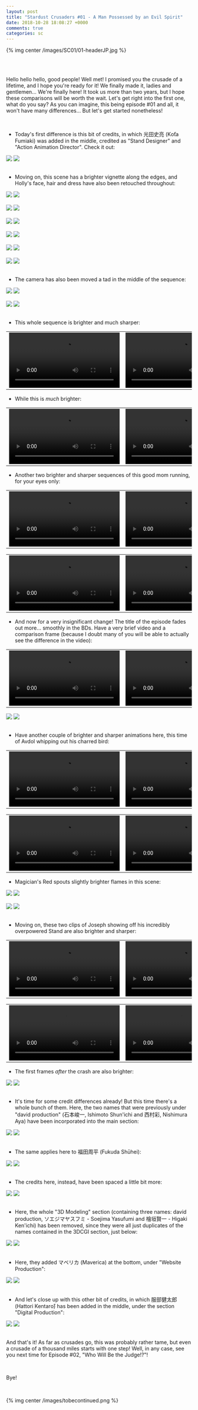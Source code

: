 ```yaml
---
layout: post
title: "Stardust Crusaders #01 - A Man Possessed by an Evil Spirit"
date: 2018-10-28 18:08:27 +0000
comments: true
categories: sc
---
```


{% img center /images/SC01/01-headerJP.jpg %}
<!-- more -->

<br>
<br>

Hello hello hello, good people! Well met! I promised you the crusade of a lifetime, and I hope you're ready for it! We finally made it, ladies and gentlemen... We're finally here! It took us more than two years, but I hope these comparisons will be worth the wait. Let's get right into the first one, what do you say? As you can imagine, this being episode #01 and all, it won't have many differences... But let's get started nonetheless!

<br>

- Today's first difference is this bit of credits, in which 光田史亮 (Kо̄ta Fumiaki) was added in the middle, credited as "Stand Designer" and "Action Animation Director". Check it out:

<div id="container1" class="twentytwenty-container">
 <img src="./../images/SC01/tv-03360.jpg" />
 <img src="./../images/SC01/bd-03360.jpg" />
</div>

<br>

- Moving on, this scene has a brighter vignette along the edges, and Holly's face, hair and dress have also been retouched throughout:

<div id="container1" class="twentytwenty-container">
 <img src="./../images/SC01/tv-04540.jpg" />
 <img src="./../images/SC01/bd-04540.jpg" />
</div>

<br>

<div id="container1" class="twentytwenty-container">
 <img src="./../images/SC01/tv-04590.jpg" />
 <img src="./../images/SC01/bd-04590.jpg" />
</div>

<br>

<div id="container1" class="twentytwenty-container">
 <img src="./../images/SC01/tv-04620.jpg" />
 <img src="./../images/SC01/bd-04620.jpg" />
</div>

<br>

<div id="container1" class="twentytwenty-container">
 <img src="./../images/SC01/tv-04670.jpg" />
 <img src="./../images/SC01/bd-04670.jpg" />
</div>

<br>

<div id="container1" class="twentytwenty-container">
 <img src="./../images/SC01/tv-04750.jpg" />
 <img src="./../images/SC01/bd-04750.jpg" />
</div>

<br>

<div id="container1" class="twentytwenty-container">
 <img src="./../images/SC01/tv-04920.jpg" />
 <img src="./../images/SC01/bd-04920.jpg" />
</div>

<br>

- The camera has also been moved a tad in the middle of the sequence:

<div id="container1" class="twentytwenty-container">
 <img src="./../images/SC01/tv-05010.jpg" />
 <img src="./../images/SC01/bd-05010.jpg" />
</div>

<br>

<div id="container1" class="twentytwenty-container">
 <img src="./../images/SC01/tv-05050.jpg" />
 <img src="./../images/SC01/bd-05050.jpg" />
</div>

<br>

- This whole sequence is brighter and much sharper:

<table width="100%">
<tr>
<td align="left" valign="top" width="50%">
<video class='center' nocontrols loop preload='auto'>
  <source src="./../videos/SC01/TV 01 - run holly run.webm" type='video/webm; codecs="vp8, vorbis"'>
</video>
</td>
<td align="left" valign="top" width="50%">
<video class='center' nocontrols loop preload='auto'>
  <source src="./../videos/SC01/BD 01 - run holly run.webm" type='video/webm; codecs="vp8, vorbis"'>
</video>
</td>
</tr>
</table>

- While this is _much_ brighter:

<table width="100%">
<tr>
<td align="left" valign="top" width="50%">
<video class='center' nocontrols loop preload='auto'>
  <source src="./../videos/SC01/TV 02 - good memories.webm" type='video/webm; codecs="vp8, vorbis"'>
</video>
</td>
<td align="left" valign="top" width="50%">
<video class='center' nocontrols loop preload='auto'>
  <source src="./../videos/SC01/BD 02 - good memories.webm" type='video/webm; codecs="vp8, vorbis"'>
</video>
</td>
</tr>
</table>

- Another two brighter and sharper sequences of this good mom running, for your eyes only:

<table width="100%">
<tr>
<td align="left" valign="top" width="50%">
<video class='center' nocontrols loop preload='auto'>
  <source src="./../videos/SC01/TV 03 - run holly run 2.webm" type='video/webm; codecs="vp8, vorbis"'>
</video>
</td>
<td align="left" valign="top" width="50%">
<video class='center' nocontrols loop preload='auto'>
  <source src="./../videos/SC01/BD 03 - run holly run 2.webm" type='video/webm; codecs="vp8, vorbis"'>
</video>
</td>
</tr>
</table>

<table width="100%">
<tr>
<td align="left" valign="top" width="50%">
<video class='center' nocontrols loop preload='auto'>
  <source src="./../videos/SC01/TV 04 - run holly run 3.webm" type='video/webm; codecs="vp8, vorbis"'>
</video>
</td>
<td align="left" valign="top" width="50%">
<video class='center' nocontrols loop preload='auto'>
  <source src="./../videos/SC01/BD 04 - run holly run 3.webm" type='video/webm; codecs="vp8, vorbis"'>
</video>
</td>
</tr>
</table>

- And now for a very insignificant change! The title of the episode fades out more... smoothly in the BDs. Have a very brief video and a comparison frame (because I doubt many of you will be able to actually see the difference in the video):

<table width="100%">
<tr>
<td align="left" valign="top" width="50%">
<video class='center' nocontrols loop preload='auto'>
  <source src="./../videos/SC01/TV 05 - quicker fade.webm" type='video/webm; codecs="vp8, vorbis"'>
</video>
</td>
<td align="left" valign="top" width="50%">
<video class='center' nocontrols loop preload='auto'>
  <source src="./../videos/SC01/BD 05 - quicker fade.webm" type='video/webm; codecs="vp8, vorbis"'>
</video>
</td>
</tr>
</table>

<div id="container1" class="twentytwenty-container">
 <img src="./../images/SC01/tv-06412.jpg" />
 <img src="./../images/SC01/bd-06412.jpg" />
</div>

<br>

- Have another couple of brighter and sharper animations here, this time of Avdol whipping out his charred bird:

<table width="100%">
<tr>
<td align="left" valign="top" width="50%">
<video class='center' nocontrols loop preload='auto'>
  <source src="./../videos/SC01/TV 06 - charred bird 1.webm" type='video/webm; codecs="vp8, vorbis"'>
</video>
</td>
<td align="left" valign="top" width="50%">
<video class='center' nocontrols loop preload='auto'>
  <source src="./../videos/SC01/BD 06 - charred bird 1.webm" type='video/webm; codecs="vp8, vorbis"'>
</video>
</td>
</tr>
</table>

<table width="100%">
<tr>
<td align="left" valign="top" width="50%">
<video class='center' nocontrols loop preload='auto'>
  <source src="./../videos/SC01/TV 07 - charred bird 2.webm" type='video/webm; codecs="vp8, vorbis"'>
</video>
</td>
<td align="left" valign="top" width="50%">
<video class='center' nocontrols loop preload='auto'>
  <source src="./../videos/SC01/BD 07 - charred bird 2.webm" type='video/webm; codecs="vp8, vorbis"'>
</video>
</td>
</tr>
</table>

- Magician's Red spouts slightly brighter flames in this scene:

<div id="container1" class="twentytwenty-container">
 <img src="./../images/SC01/tv-20000.jpg" />
 <img src="./../images/SC01/bd-20000.jpg" />
</div>

<br>

<div id="container1" class="twentytwenty-container">
 <img src="./../images/SC01/tv-20030.jpg" />
 <img src="./../images/SC01/bd-20030.jpg" />
</div>

<br>

- Moving on, these two clips of Joseph showing off his incredibly overpowered Stand are also brighter and sharper:

<table width="100%">
<tr>
<td align="left" valign="top" width="50%">
<video class='center' nocontrols loop preload='auto'>
  <source src="./../videos/SC01/TV 08 - camera smash 1.webm" type='video/webm; codecs="vp8, vorbis"'>
</video>
</td>
<td align="left" valign="top" width="50%">
<video class='center' nocontrols loop preload='auto'>
  <source src="./../videos/SC01/BD 08 - camera smash 1.webm" type='video/webm; codecs="vp8, vorbis"'>
</video>
</td>
</tr>
</table>

<table width="100%">
<tr>
<td align="left" valign="top" width="50%">
<video class='center' nocontrols loop preload='auto'>
  <source src="./../videos/SC01/TV 09 - camera crash 2.webm" type='video/webm; codecs="vp8, vorbis"'>
</video>
</td>
<td align="left" valign="top" width="50%">
<video class='center' nocontrols loop preload='auto'>
  <source src="./../videos/SC01/BD 09 - camera crash 2.webm" type='video/webm; codecs="vp8, vorbis"'>
</video>
</td>
</tr>
</table>

- The first frames _after_ the crash are also brighter:

<div id="container1" class="twentytwenty-container">
 <img src="./../images/SC01/tv-28200.jpg" />
 <img src="./../images/SC01/bd-28200.jpg" />
</div>

<br>

- It's time for some credit differences already! But this time there's a whole bunch of them. Here, the two names that were previously under "david production" (石本峻一, Ishimoto Shun'ichi and 西村彩, Nishimura Aya) have been incorporated into the main section:

<div id="container1" class="twentytwenty-container">
 <img src="./../images/SC01/tv-30950.jpg" />
 <img src="./../images/SC01/bd-30950.jpg" />
</div>

<br>

- The same applies here to 福田周平 (Fukuda Shūhei):

<div id="container1" class="twentytwenty-container">
 <img src="./../images/SC01/tv-31125.jpg" />
 <img src="./../images/SC01/bd-31125.jpg" />
</div>

<br>

- The credits here, instead, have been spaced a little bit more:

<div id="container1" class="twentytwenty-container">
 <img src="./../images/SC01/tv-31465.jpg" />
 <img src="./../images/SC01/bd-31465.jpg" />
</div>

<br>

- Here, the whole "3D Modeling" section (containing three names: david production, ソエジマヤスフミ - Soejima Yasufumi and 檜垣賢一 - Higaki Ken'ichi) has been removed, since they were all just duplicates of the names contained in the 3DCGI section, just below:

<div id="container1" class="twentytwenty-container">
 <img src="./../images/SC01/tv-31565.jpg" />
 <img src="./../images/SC01/bd-31565.jpg" />
</div>

<br>

- Here, they added マベリカ (Maverica) at the bottom, under "Website Production":

<div id="container1" class="twentytwenty-container">
 <img src="./../images/SC01/tv-32045.jpg" />
 <img src="./../images/SC01/bd-32045.jpg" />
</div>

<br>

- And let's close up with this other bit of credits, in which 服部健太郎 (Hattori Kentarо̄) has been added in the middle, under the section "Digital Production":

<div id="container1" class="twentytwenty-container">
 <img src="./../images/SC01/tv-32170.jpg" />
 <img src="./../images/SC01/bd-32170.jpg" />
</div>

<br>

And that's it! As far as crusades go, this was probably rather tame, but even a crusade of a thousand miles starts with one step! Well, in any case, see you next time for Episode #02, "Who Will Be the Judge!?"!

<br>

Bye!

<br>

{% img center /images/tobecontinued.png %}